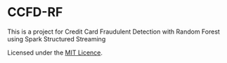 # CCFD-RF

This is a project for Credit Card Fraudulent Detection with Random Forest using Spark Structured Streaming



Licensed under the [MIT Licence](LICENSE).

